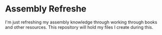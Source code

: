 # Assembly Refreshe
I'm just refreshing my assembly knowledge through working through books and other resources.
This repository will hold my files I create during this.
